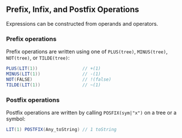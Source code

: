 Prefix, Infix, and Postfix Operations
-------------------------------------

Expressions can be constructed from operands and operators.

### Prefix operations

Prefix operations are written using one of `PLUS(tree)`, `MINUS(tree)`, `NOT(tree)`, or `TILDE(tree)`:

```scala
PLUS(LIT(1))                 // +(1)
MINUS(LIT(1))                // -(1)
NOT(FALSE)                   // !(false)
TILDE(LIT(1))                // ~(1)
```

### Postfix operations

Postfix operations are written by calling `POSFIX(sym|"x")` on a tree or a symbol:

```scala
LIT(1) POSTFIX(Any_toString) // 1 toString
```

